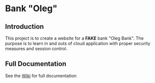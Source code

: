 # Bank "Oleg"

## Introduction

This project is to create a website for a **FAKE** bank "Oleg Bank". The purpose is to learn in and outs of cloud application with proper security measures and session control.

## Full Documentation

See the [Wiki](https://github.com/ligayoleg/oleg-bank/wiki) for full documentation
